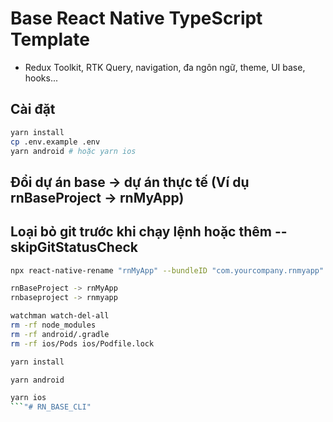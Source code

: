 # Base React Native TypeScript Template
- Redux Toolkit, RTK Query, navigation, đa ngôn ngữ, theme, UI base, hooks...

## Cài đặt

```bash
yarn install
cp .env.example .env
yarn android # hoặc yarn ios
```

## Đổi dự án base -> dự án thực tế (Ví dụ rnBaseProject -> rnMyApp)
## Loại bỏ git trước khi chạy lệnh hoặc thêm --skipGitStatusCheck
```bash
npx react-native-rename "rnMyApp" --bundleID "com.yourcompany.rnmyapp"

rnBaseProject -> rnMyApp
rnbaseproject -> rnmyapp

watchman watch-del-all
rm -rf node_modules
rm -rf android/.gradle
rm -rf ios/Pods ios/Podfile.lock

yarn install

yarn android

yarn ios
```"# RN_BASE_CLI" 
